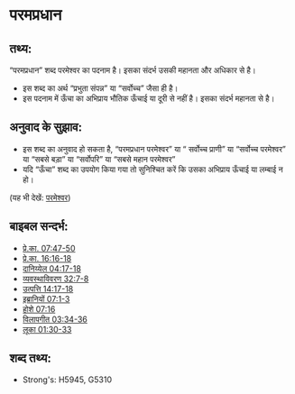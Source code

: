 # परमप्रधान #

## तथ्य: ##

“परमप्रधान” शब्द परमेश्वर का पदनाम है। इसका संदर्भ उसकी महानता और अधिकार से है।

* इस शब्द का अर्थ “प्रभुता संपन्न” या “सर्वोच्च” जैसा ही है।
* इस पदनाम में ऊँचा का अभिप्राय भौतिक ऊँचाई या दूरी से नहीं है। इसका संदर्भ महानता से है।

## अनुवाद के सुझाव: ##

* इस शब्द का अनुवाद हो सकता है, “परमप्रधान परमेश्वर” या “ सर्वोच्च प्राणी” या “सर्वोच्च परमेश्वर” या “सबसे बड़ा” या “सर्वोपरि” या “सबसे महान परमेश्वर”
* यदि “ऊँचा” शब्द का उपयोग किया गया तो सुनिश्चित करें कि उसका अभिप्राय ऊँचाई या लम्बाई न हो। 

(यह भी देखें: [परमेश्वर](../kt/god.md))

## बाइबल सन्दर्भ: ##

* [प्रे.का. 07:47-50](rc://en/tn/help/act/07/47)
* [प्रे.का. 16:16-18](rc://en/tn/help/act/16/16)
* [दानिय्येल 04:17-18](rc://en/tn/help/dan/04/17)
* [व्यवस्थाविवरण 32:7-8](rc://en/tn/help/deu/32/07)
* [उत्पत्ति 14:17-18](rc://en/tn/help/gen/14/17)
* [इब्रानियों 07:1-3](rc://en/tn/help/heb/07/01)
* [होशे 07:16](rc://en/tn/help/hos/07/16)
* [विलापगीत 03:34-36](rc://en/tn/help/lam/03/34)
* [लूका 01:30-33](rc://en/tn/help/luk/01/30)

## शब्द तथ्य: ##

* Strong's: H5945, G5310
